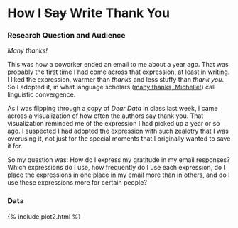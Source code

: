 # How I <strike>Say</strike> Write Thank You

### Research Question and Audience

<i>Many thanks!</i>

This was how a coworker ended an email to me about a year ago. That was probably the first time I had come across that expression, at least in writing. I liked the expression, warmer than <i>thanks</i> and less stuffy than <i>thank you</i>. So I adopted it, in what language scholars ([many thanks, Michelle!](https://www.youtube.com/watch?v=Ih2azjq2Hr0)) call linguistic convergence. 

As I was flipping through a copy of <i>Dear Data</i> in class last week, I came across a visualization of how often the authors say thank you. That visualization reminded me of the expression I had picked up a year or so ago. I suspected I had adopted the expression with such zealotry that I was overusing it, not just for the special moments that I originally wanted to save it for.  

So my question was: How do I express my gratitude in my email responses? Which expressions do I use, how frequently do I use each expression, do I place the expressions in one place in my email more than in others, and do I use these expressions more for certain people? 

### Data


{% include plot2.html %}
